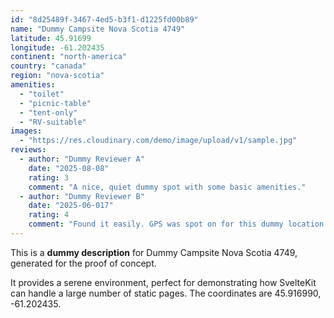 ```yaml
---
id: "8d25489f-3467-4ed5-b3f1-d1225fd00b89"
name: "Dummy Campsite Nova Scotia 4749"
latitude: 45.91699
longitude: -61.202435
continent: "north-america"
country: "canada"
region: "nova-scotia"
amenities:
  - "toilet"
  - "picnic-table"
  - "tent-only"
  - "RV-suitable"
images:
  - "https://res.cloudinary.com/demo/image/upload/v1/sample.jpg"
reviews:
  - author: "Dummy Reviewer A"
    date: "2025-08-08"
    rating: 3
    comment: "A nice, quiet dummy spot with some basic amenities."
  - author: "Dummy Reviewer B"
    date: "2025-06-017"
    rating: 4
    comment: "Found it easily. GPS was spot on for this dummy location."
---
```


This is a **dummy description** for Dummy Campsite Nova Scotia 4749, generated for the proof of concept.

It provides a serene environment, perfect for demonstrating how SvelteKit can handle a large number of static pages. The coordinates are 45.916990, -61.202435.
